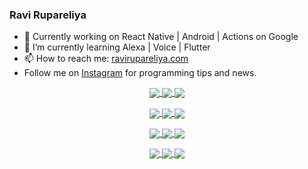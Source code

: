 ### Ravi Rupareliya

- 🔭 Currently working on React Native | Android | Actions on Google
- 🌱 I’m currently learning Alexa | Voice | Flutter
- 📫 How to reach me: [ravirupareliya.com](https://ravirupareliya.com)
- Follow me on [Instagram](https://www.instagram.com/ravi.rupareliya/) for programming tips and news.

<a href="https://www.instagram.com/ravi.rupareliya/" target="_blank">
<!-- insta-feed:START-->
<p align="center">
<img align="center" src=https://scontent-ort2-1.cdninstagram.com/v/t51.2885-15/e35/s150x150/122425343_1572645589603046_1626634953961554534_n.jpg?_nc_ht=scontent-ort2-1.cdninstagram.com&_nc_cat=102&_nc_ohc=UVksQEtW2K8AX9sv8pY&tp=1&oh=41ce2460e0f36603f86803351cf0e90f&oe=604A78C1 />
<img align="center" src=https://scontent-ort2-1.cdninstagram.com/v/t51.2885-15/e35/s150x150/119738360_171946631175661_8308691936849414239_n.jpg?_nc_ht=scontent-ort2-1.cdninstagram.com&_nc_cat=101&_nc_ohc=6C-mcL_k9j8AX95FrJ2&tp=1&oh=f9bee305310a3c1d0e08e64b8184a447&oe=604D695D />
<img align="center" src=https://scontent-ort2-1.cdninstagram.com/v/t51.2885-15/e35/s150x150/119471335_3325605627530848_5783608158621298966_n.jpg?_nc_ht=scontent-ort2-1.cdninstagram.com&_nc_cat=104&_nc_ohc=fi0owFX93Y8AX_lx6xc&tp=1&oh=ba2a2533effa1f8ed67aee8b198cb425&oe=604DE601 />
</p>
<p align="center">
<img align="center" src=https://scontent-ort2-1.cdninstagram.com/v/t51.2885-15/e35/s150x150/118735524_155532192843864_2438830621806811548_n.jpg?_nc_ht=scontent-ort2-1.cdninstagram.com&_nc_cat=100&_nc_ohc=r_NPfM7P4-0AX8Ylud-&tp=1&oh=6f99be0041e3713244efc0fbf67c1f45&oe=604BB26E />
<img align="center" src=https://scontent-ort2-1.cdninstagram.com/v/t51.2885-15/e35/s150x150/118358282_793232521422249_4194198869826492121_n.jpg?_nc_ht=scontent-ort2-1.cdninstagram.com&_nc_cat=109&_nc_ohc=0NvO8gp9A_wAX-4C78o&tp=1&oh=cc2374ab0b9454c36fe4d0a45366d86b&oe=604A833C />
<img align="center" src=https://scontent-ort2-1.cdninstagram.com/v/t51.2885-15/e35/s150x150/118083536_653646245259286_4437462516989252087_n.jpg?_nc_ht=scontent-ort2-1.cdninstagram.com&_nc_cat=110&_nc_ohc=feci9sHiuDgAX_l1vAh&tp=1&oh=7c0b6d3e923223c1be951abff45f39b2&oe=604AF2DC />
</p>
<p align="center">
<img align="center" src=https://scontent-ort2-1.cdninstagram.com/v/t51.2885-15/e35/s150x150/118175330_604822603490734_6882222491011634628_n.jpg?_nc_ht=scontent-ort2-1.cdninstagram.com&_nc_cat=110&_nc_ohc=zQbUrrR8LdYAX87_LZt&tp=1&oh=5b9018da61f20b5775816815998d45ac&oe=604D1C77 />
<img align="center" src=https://scontent-ort2-1.cdninstagram.com/v/t51.2885-15/e35/s150x150/117801930_118850686597100_8281062695853943386_n.jpg?_nc_ht=scontent-ort2-1.cdninstagram.com&_nc_cat=108&_nc_ohc=GEb3nRb26pEAX8VMuXX&tp=1&oh=d82b42bcc23b8568513329a8e9b793a9&oe=604D8E40 />
<img align="center" src=https://scontent-ort2-1.cdninstagram.com/v/t51.2885-15/e35/s150x150/117867292_2771207523148452_3241414180657952736_n.jpg?_nc_ht=scontent-ort2-1.cdninstagram.com&_nc_cat=100&_nc_ohc=wu6vSUztR2IAX-DyIfU&tp=1&oh=60dca5469367853eff4e326e21ffafcb&oe=604D26A1 />
</p>
<p align="center">
<img align="center" src=https://scontent-ort2-1.cdninstagram.com/v/t51.2885-15/e35/s150x150/117931678_793632161399712_7562658963115355616_n.jpg?_nc_ht=scontent-ort2-1.cdninstagram.com&_nc_cat=100&_nc_ohc=RoHOtk-f9HoAX8p7GWO&tp=1&oh=c73e8c9454cd3c2721c6ae8b681515a5&oe=604B31B7 />
<img align="center" src=https://scontent-ort2-1.cdninstagram.com/v/t51.2885-15/e35/s150x150/117747115_220949032661980_1081920512424702093_n.jpg?_nc_ht=scontent-ort2-1.cdninstagram.com&_nc_cat=104&_nc_ohc=_NYTh3AOc1oAX-9hfrp&tp=1&oh=5c994688f84d3d3492494091b01c7990&oe=604C9E16 />
<img align="center" src=https://scontent-ort2-1.cdninstagram.com/v/t51.2885-15/e35/s150x150/117564950_167171931547080_7523565149947571776_n.jpg?_nc_ht=scontent-ort2-1.cdninstagram.com&_nc_cat=100&_nc_ohc=r5lzcY-kMakAX-OzLVd&tp=1&oh=a17f4866b847c57e14b2c415e3d6a2f5&oe=604BCE5D />
</p>

<!-- insta-feed:END-->
</a>
